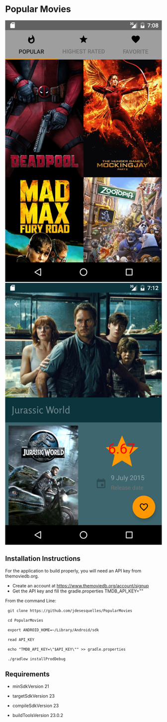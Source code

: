 Popular Movies
==============

![Alt text](screenshot.png?raw=true "Popular Movies List view")
![Alt text](screenshot2.png?raw=true "Popular Movies Detail Screen")

Installation Instructions
-------------------------
For the application to build properly, you will need an API key from themoviedb.org.
* Create an account at https://www.themoviedb.org/account/signup
* Get the API key and fill the gradle.properties TMDB_API_KEY=""

From the command Line:

&nbsp;&nbsp;`git clone https://github.com/jdesesquelles/PopularMovies`

&nbsp;&nbsp;`cd PopularMovies`

&nbsp;&nbsp;`export ANDROID_HOME=~/Library/Android/sdk`

&nbsp;&nbsp;`read API_KEY`

&nbsp;&nbsp;`echo "TMDB_API_KEY=\"$API_KEY\"" >> gradle.properties`

&nbsp;&nbsp;`./gradlew installProdDebug`

## Requirements

* minSdkVersion 21

* targetSdkVersion 23

* compileSdkVersion 23

* buildToolsVersion 23.0.2